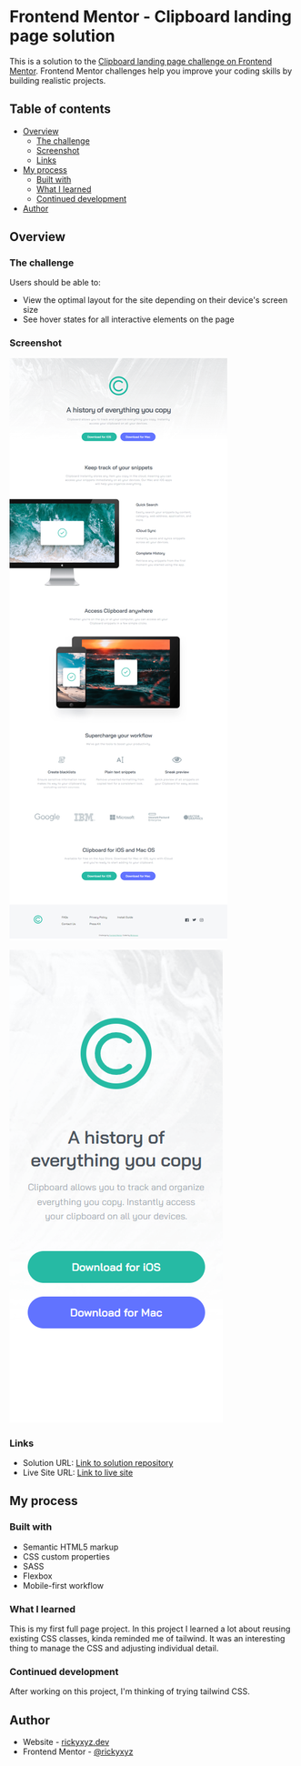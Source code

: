 # Frontend Mentor - Clipboard landing page solution

This is a solution to the [Clipboard landing page challenge on Frontend Mentor](https://www.frontendmentor.io/challenges/clipboard-landing-page-5cc9bccd6c4c91111378ecb9). Frontend Mentor challenges help you improve your coding skills by building realistic projects.

## Table of contents

- [Overview](#overview)
  - [The challenge](#the-challenge)
  - [Screenshot](#screenshot)
  - [Links](#links)
- [My process](#my-process)
  - [Built with](#built-with)
  - [What I learned](#what-i-learned)
  - [Continued development](#continued-development)
- [Author](#author)

## Overview

### The challenge

Users should be able to:

- View the optimal layout for the site depending on their device's screen size
- See hover states for all interactive elements on the page

### Screenshot

![Desktop full](./screenshots/full-page-desktop.png)

![Mobile Hero](./screenshots/mobile-hero.png)

### Links

- Solution URL: [Link to solution repository](https://github.com/rickyxyz/frontendmentor-projects/tree/main/clipboard-landing-page-master)
- Live Site URL: [Link to live site](https://rickyxyz.dev/frontendmentor-projects/clipboard-landing-page-master/index.html)

## My process

### Built with

- Semantic HTML5 markup
- CSS custom properties
- SASS
- Flexbox
- Mobile-first workflow

### What I learned

This is my first full page project. In this project I learned a lot about reusing existing CSS classes, kinda reminded me of tailwind.
It was an interesting thing to manage the CSS and adjusting individual detail.

### Continued development

After working on this project, I'm thinking of trying tailwind CSS.

## Author

- Website - [rickyxyz.dev](https://rickyxyz.dev/)
- Frontend Mentor - [@rickyxyz](https://www.frontendmentor.io/profile/rickyxyz)
